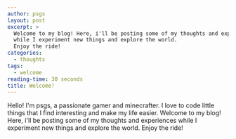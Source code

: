 ```yaml
---
author: psgs
layout: post
excerpt: >
  Welcome to my blog! Here, i'll be posting some of my thoughts and experiences
  while I experiment new things and explore the world.
  Enjoy the ride!
categories:
  - thoughts
tags:
  - welcome
reading-time: 30 seconds
title: Welcome!
---
```


Hello! I'm psgs, a passionate gamer and minecrafter. I love to code little things that I find interesting and make my life easier.
Welcome to my blog! Here, i'll be posting some of my thoughts and experiences while I experiment new things and explore the world.
Enjoy the ride!
